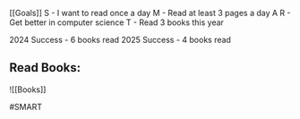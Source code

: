 [[Goals]]
S - I want to read once a day
M - Read at least 3 pages a day
A 
R - Get better in computer science
T - Read 3 books this year

2024 Success - 6 books read
2025 Success - 4 books read
## Read Books:

![[Books]]

#SMART